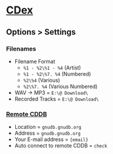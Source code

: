 # [CDex](https://cdex.mu/)

## Options > Settings

### Filenames

* Filename Format
  * `%1 - %2\%1 - %4` (Artist)
  * `%1 - %2\%7. %4` (Numbered)
  * `%2\%4` (Various)
  * `%2\%7. %4` (Various Numbered)
* WAV -> MP3 = `E:\@ Download\`
* Recorded Tracks = `E:\@ Download\`

### [Remote CDDB](https://gnudb.org/howto.php)

* Location = `gnudb.gnudb.org`
* Address = `gnudb.gnudb.org`
* Your E-mail address = `{email}`
* Auto connect to remote CDDB = `check`
